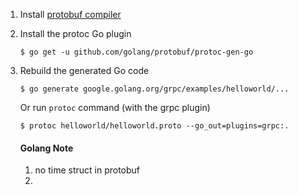 1. Install [protobuf compiler](https://github.com/google/protobuf/blob/master/README.md#protocol-compiler-installation)

1. Install the protoc Go plugin

   ```
   $ go get -u github.com/golang/protobuf/protoc-gen-go
   ```

1. Rebuild the generated Go code

   ```
   $ go generate google.golang.org/grpc/examples/helloworld/...
   ```
   
   Or run `protoc` command (with the grpc plugin)
   
   ```
   $ protoc helloworld/helloworld.proto --go_out=plugins=grpc:.
   ```

   #### Golang Note
   1. no time struct in protobuf
   2. 